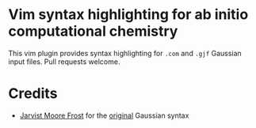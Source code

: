 # Vim syntax highlighting for ab initio computational chemistry
This vim plugin provides syntax highlighting for `.com` and `.gjf` Gaussian input files.
Pull requests welcome.
# Credits
- [Jarvist Moore Frost](https://github.com/jarvist) for the 
[original](https://gist.github.com/jarvist/2818256) Gaussian syntax
